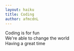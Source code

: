 ```yaml
---
layout: haiku
title: Coding
author: afmcdnL
---
```


Coding is for fun<br>
We're able to change the world<br>
Having a great time<br>

